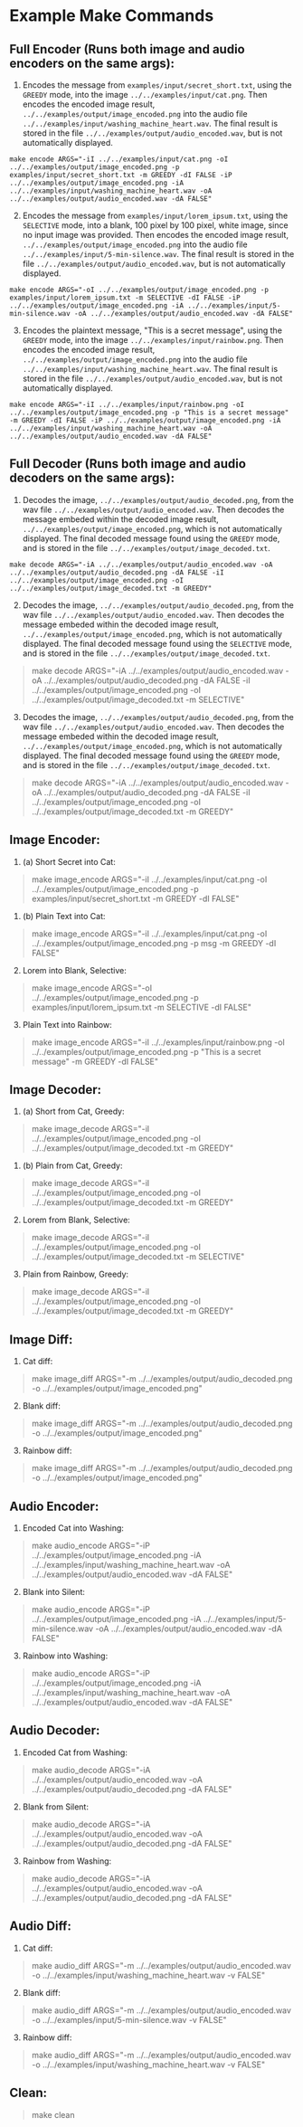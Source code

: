 # Example Make Commands

## Full Encoder (Runs both image and audio encoders on the same args):
1. Encodes the message from `examples/input/secret_short.txt`, using the `GREEDY` mode, into the image `../../examples/input/cat.png`. Then encodes the encoded image result, `../../examples/output/image_encoded.png` into the audio file `../../examples/input/washing_machine_heart.wav`. The final result is stored in the file `../../examples/output/audio_encoded.wav`, but is not automatically displayed.

`make encode ARGS="-iI ../../examples/input/cat.png -oI ../../examples/output/image_encoded.png -p examples/input/secret_short.txt -m GREEDY -dI FALSE -iP ../../examples/output/image_encoded.png -iA ../../examples/input/washing_machine_heart.wav -oA ../../examples/output/audio_encoded.wav -dA FALSE"`

2. Encodes the message from `examples/input/lorem_ipsum.txt`, using the `SELECTIVE` mode, into a blank, 100 pixel by 100 pixel, white image, since no input image was provided. Then encodes the encoded image result, `../../examples/output/image_encoded.png` into the audio file `../../examples/input/5-min-silence.wav`. The final result is stored in the file `../../examples/output/audio_encoded.wav`, but is not automatically displayed.

`make encode ARGS="-oI ../../examples/output/image_encoded.png -p examples/input/lorem_ipsum.txt -m SELECTIVE -dI FALSE -iP ../../examples/output/image_encoded.png -iA ../../examples/input/5-min-silence.wav -oA ../../examples/output/audio_encoded.wav -dA FALSE"`

3. Encodes the plaintext message, "This is a secret message", using the `GREEDY` mode, into the image `../../examples/input/rainbow.png`. Then encodes the encoded image result, `../../examples/output/image_encoded.png` into the audio file `../../examples/input/washing_machine_heart.wav`. The final result is stored in the file `../../examples/output/audio_encoded.wav`, but is not automatically displayed.

`make encode ARGS="-iI ../../examples/input/rainbow.png -oI ../../examples/output/image_encoded.png -p "This is a secret message" -m GREEDY -dI FALSE -iP ../../examples/output/image_encoded.png -iA ../../examples/input/washing_machine_heart.wav -oA ../../examples/output/audio_encoded.wav -dA FALSE"`


## Full Decoder (Runs both image and audio decoders on the same args):
1. Decodes the image, `../../examples/output/audio_decoded.png`, from the wav file `../../examples/output/audio_encoded.wav`. Then decodes the message embeded within the decoded image result, `../../examples/output/image_encoded.png`, which is not automatically displayed. The final decoded message found using the `GREEDY` mode, and is stored in the file `../../examples/output/image_decoded.txt`.

`make decode ARGS="-iA ../../examples/output/audio_encoded.wav -oA ../../examples/output/audio_decoded.png -dA FALSE -iI ../../examples/output/image_encoded.png -oI ../../examples/output/image_decoded.txt -m GREEDY"`

2. Decodes the image, `../../examples/output/audio_decoded.png`, from the wav file `../../examples/output/audio_encoded.wav`. Then decodes the message embeded within the decoded image result, `../../examples/output/image_encoded.png`, which is not automatically displayed. The final decoded message found using the `SELECTIVE` mode, and is stored in the file `../../examples/output/image_decoded.txt`.

> make decode ARGS="-iA ../../examples/output/audio_encoded.wav -oA ../../examples/output/audio_decoded.png -dA FALSE -iI ../../examples/output/image_encoded.png -oI ../../examples/output/image_decoded.txt -m SELECTIVE"


3. Decodes the image, `../../examples/output/audio_decoded.png`, from the wav file `../../examples/output/audio_encoded.wav`. Then decodes the message embeded within the decoded image result, `../../examples/output/image_encoded.png`, which is not automatically displayed. The final decoded message found using the `GREEDY` mode, and is stored in the file `../../examples/output/image_decoded.txt`.

> make decode ARGS="-iA ../../examples/output/audio_encoded.wav -oA ../../examples/output/audio_decoded.png -dA FALSE -iI ../../examples/output/image_encoded.png -oI ../../examples/output/image_decoded.txt -m GREEDY"


## Image Encoder:
1. (a) Short Secret into Cat:
> make image_encode ARGS="-iI ../../examples/input/cat.png -oI ../../examples/output/image_encoded.png -p examples/input/secret_short.txt -m GREEDY -dI FALSE"

1. (b) Plain Text into Cat:
> make image_encode ARGS="-iI ../../examples/input/cat.png -oI ../../examples/output/image_encoded.png -p msg -m GREEDY -dI FALSE"

2. Lorem into Blank, Selective:
> make image_encode ARGS="-oI ../../examples/output/image_encoded.png -p examples/input/lorem_ipsum.txt -m SELECTIVE -dI FALSE"

3. Plain Text into Rainbow:
> make image_encode ARGS="-iI ../../examples/input/rainbow.png -oI ../../examples/output/image_encoded.png -p "This is a secret message" -m GREEDY -dI FALSE"


## Image Decoder:
1. (a) Short from Cat, Greedy:
> make image_decode ARGS="-iI ../../examples/output/image_encoded.png -oI ../../examples/output/image_decoded.txt -m GREEDY"

1. (b) Plain from Cat, Greedy:
> make image_decode ARGS="-iI ../../examples/output/image_encoded.png -oI ../../examples/output/image_decoded.txt -m GREEDY"

2. Lorem from Blank, Selective:
> make image_decode ARGS="-iI ../../examples/output/image_encoded.png -oI ../../examples/output/image_decoded.txt -m SELECTIVE"

3. Plain from Rainbow, Greedy:
> make image_decode ARGS="-iI ../../examples/output/image_encoded.png -oI ../../examples/output/image_decoded.txt -m GREEDY"


## Image Diff:
1. Cat diff:
> make image_diff ARGS="-m ../../examples/output/audio_decoded.png -o ../../examples/output/image_encoded.png"

2. Blank diff:
> make image_diff ARGS="-m ../../examples/output/audio_decoded.png -o ../../examples/output/image_encoded.png"

3. Rainbow diff:
> make image_diff ARGS="-m ../../examples/output/audio_decoded.png -o ../../examples/output/image_encoded.png"


## Audio Encoder:
1. Encoded Cat into Washing:
> make audio_encode ARGS="-iP ../../examples/output/image_encoded.png -iA ../../examples/input/washing_machine_heart.wav -oA ../../examples/output/audio_encoded.wav -dA FALSE"

2. Blank into Silent:
> make audio_encode ARGS="-iP ../../examples/output/image_encoded.png -iA ../../examples/input/5-min-silence.wav -oA ../../examples/output/audio_encoded.wav -dA FALSE"

3. Rainbow into Washing:
> make audio_encode ARGS="-iP ../../examples/output/image_encoded.png -iA ../../examples/input/washing_machine_heart.wav -oA ../../examples/output/audio_encoded.wav -dA FALSE"


## Audio Decoder:
1. Encoded Cat from Washing:
> make audio_decode ARGS="-iA ../../examples/output/audio_encoded.wav -oA ../../examples/output/audio_decoded.png -dA FALSE"

2. Blank from Silent:
> make audio_decode ARGS="-iA ../../examples/output/audio_encoded.wav -oA ../../examples/output/audio_decoded.png -dA FALSE"

3. Rainbow from Washing:
> make audio_decode ARGS="-iA ../../examples/output/audio_encoded.wav -oA ../../examples/output/audio_decoded.png -dA FALSE"


## Audio Diff:
1. Cat diff:
> make audio_diff ARGS="-m ../../examples/output/audio_encoded.wav -o ../../examples/input/washing_machine_heart.wav -v FALSE"

2. Blank diff:
> make audio_diff ARGS="-m ../../examples/output/audio_encoded.wav -o ../../examples/input/5-min-silence.wav -v FALSE"

3. Rainbow diff:
> make audio_diff ARGS="-m ../../examples/output/audio_encoded.wav -o ../../examples/input/washing_machine_heart.wav -v FALSE"


## Clean:
> make clean
